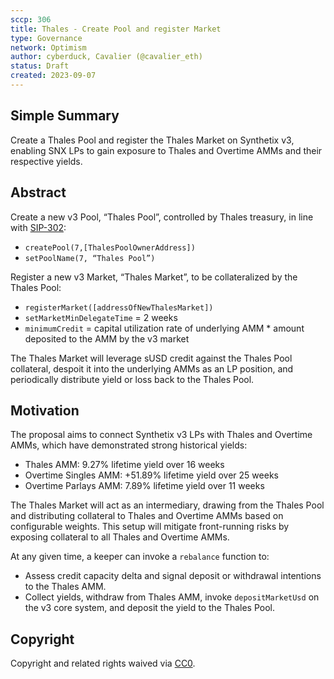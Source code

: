 ```yaml
---
sccp: 306
title: Thales - Create Pool and register Market
type: Governance
network: Optimism
author: cyberduck, Cavalier (@cavalier_eth)
status: Draft
created: 2023-09-07
---
```


<!--You can leave these HTML comments in your merged SCCP and delete the visible duplicate text guides, they will not appear and may be helpful to refer to if you edit it again. This is the suggested template for new SCCPs. Note that an SCCP number will be assigned by an editor. When opening a pull request to submit your SCCP, please use an abbreviated title in the filename, `sccp-draft_title_abbrev.md`. The title should be 44 characters or less.-->

## Simple Summary

<!--"If you can't explain it simply, you don't understand it well enough." Provide a simplified and layman-accessible explanation of the SCCP.-->

Create a Thales Pool and register the Thales Market on Synthetix v3, enabling SNX LPs to gain exposure to Thales and Overtime AMMs and their respective yields.

## Abstract

<!--A short (~200 word) description of the variable change proposed.-->

Create a new v3 Pool, “Thales Pool”, controlled by Thales treasury, in line with [SIP-302](https://sips.synthetix.io/sips/sip-302/):  
- `createPool(7,[ThalesPoolOwnerAddress])`
- `setPoolName(7, “Thales Pool”)`

Register a new v3 Market, “Thales Market”, to be collateralized by the Thales Pool:
- `registerMarket([addressOfNewThalesMarket])`
- `setMarketMinDelegateTime` = 2 weeks
- `minimumCredit` = capital utilization rate of underlying AMM * amount deposited to the AMM by the v3 market

The Thales Market will leverage sUSD credit against the Thales Pool collateral, despoit it into the underlying AMMs as an LP position, and periodically distribute yield or loss back to the Thales Pool.


## Motivation

<!--The motivation is critical for SCCPs that want to update variables within Synthetix. It should clearly explain why the existing variable is not incentive aligned. SCCP submissions without sufficient motivation may be rejected outright.-->

The proposal aims to connect Synthetix v3 LPs with Thales and Overtime AMMs, which have demonstrated strong historical yields:

- Thales AMM: 9.27% lifetime yield over 16 weeks
- Overtime Singles AMM: +51.89% lifetime yield over 25 weeks
- Overtime Parlays AMM: 7.89% lifetime yield over 11 weeks

The Thales Market will act as an intermediary, drawing from the Thales Pool and distributing collateral to Thales and Overtime AMMs based on configurable weights. This setup will mitigate front-running risks by exposing collateral to all Thales and Overtime AMMs.

At any given time, a keeper can invoke a `rebalance` function to:

- Assess credit capacity delta and signal deposit or withdrawal intentions to the Thales AMM.
- Collect yields, withdraw from Thales AMM, invoke `depositMarketUsd` on the v3 core system, and deposit the yield to the Thales Pool.

## Copyright

Copyright and related rights waived via [CC0](https://creativecommons.org/publicdomain/zero/1.0/).
